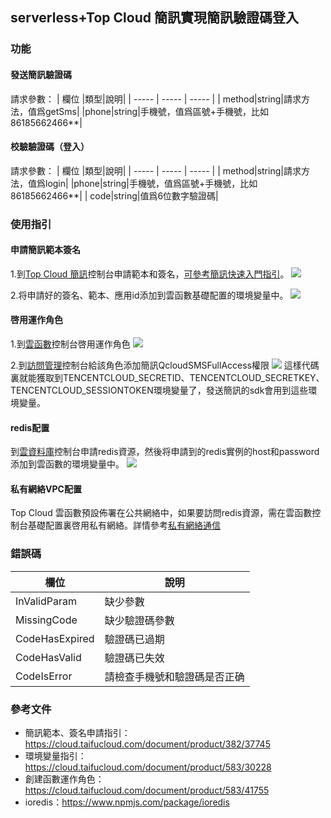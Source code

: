 ## serverless+Top Cloud 簡訊實現簡訊驗證碼登入
### 功能
#### 發送簡訊驗證碼
請求參數：
| 欄位 |類型|說明|
| ----- | ----- | ----- |
| method|string|請求方法，值爲getSms|
|phone|string|手機號，值爲區號+手機號，比如86185662466**|

#### 校驗驗證碼（登入）
請求參數：
| 欄位 |類型|說明|
| ----- | ----- | ----- |
| method|string|請求方法，值爲login|
|phone|string|手機號，值爲區號+手機號，比如86185662466**|
| code|string|值爲6位數字驗證碼|

### 使用指引
#### 申請簡訊範本簽名
1.到[Top Cloud 簡訊](https://console.cloud.taifucloud.com/smsv2)控制台申請範本和簽名，[可參考簡訊快速入門指引](https://cloud.taifucloud.com/document/product/382/37745)。
![](https://main.qcloudimg.com/raw/77077f26f43d748d4ef3ecfb1434c505.png)

2.将申請好的簽名、範本、應用id添加到雲函數基礎配置的環境變量中。
![](https://main.qcloudimg.com/raw/c64e457c6bb405c26c4b914e2864e108.png)

#### 啓用運作角色
1.到[雲函數](https://console.cloud.taifucloud.com/scf)控制台啓用運作角色
![](https://main.qcloudimg.com/raw/1df31ef445fd6d8782e80431b059ae79.png)

2.到[訪問管理](https://console.cloud.taifucloud.com/cam/role)控制台給該角色添加簡訊QcloudSMSFullAccess權限
![](https://main.qcloudimg.com/raw/accb8fe057f2790e8ac9244d08e69259.png)
這樣代碼裏就能獲取到TENCENTCLOUD_SECRETID、TENCENTCLOUD_SECRETKEY、TENCENTCLOUD_SESSIONTOKEN環境變量了，發送簡訊的sdk會用到這些環境變量。

#### redis配置
到[雲資料庫](https://console.cloud.taifucloud.com/redis)控制台申請redis資源，然後将申請到的redis實例的host和password添加到雲函數的環境變量中。
![](https://main.qcloudimg.com/raw/2a3eca4ea7a26829b9a37b01d3257fdc.png)

#### 私有網絡VPC配置
Top Cloud 雲函數預設佈署在公共網絡中，如果要訪問redis資源，需在雲函數控制台基礎配置裏啓用私有網絡。詳情參考[私有網絡通信](https://cloud.taifucloud.com/document/product/583/19703)

### 錯誤碼
| 欄位 |說明|
| ----- | ----- |
| InValidParam|缺少參數|
| MissingCode|缺少驗證碼參數|
| CodeHasExpired|驗證碼已過期|
| CodeHasValid|驗證碼已失效|
| CodeIsError|請檢查手機號和驗證碼是否正确|

### 參考文件
* 簡訊範本、簽名申請指引：https://cloud.taifucloud.com/document/product/382/37745
* 環境變量指引：https://cloud.taifucloud.com/document/product/583/30228
* 創建函數運作角色：https://cloud.taifucloud.com/document/product/583/41755
* ioredis：https://www.npmjs.com/package/ioredis
